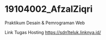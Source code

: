 # 19104002_AfzalZiqri
Praktikum Desain &amp; Pemrograman Web

Link Tugas Hosting https://sdn1teluk.linknya.id/

